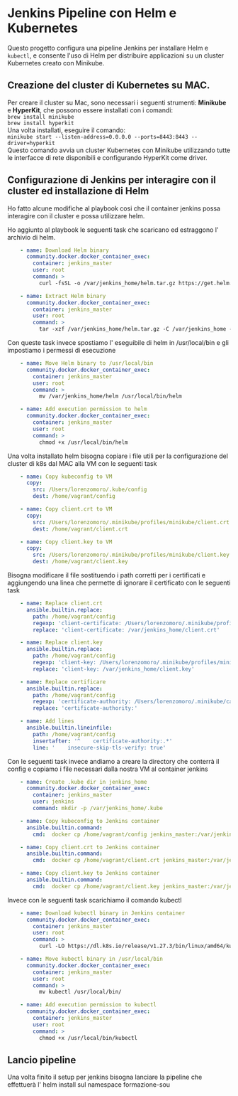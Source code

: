 # Jenkins Pipeline con Helm e Kubernetes

Questo progetto configura una pipeline Jenkins per installare Helm e `kubectl`, e consente l'uso di Helm per distribuire applicazioni su un cluster Kubernetes creato con Minikube.

## Creazione del cluster di Kubernetes su MAC.

Per creare il cluster su Mac, sono necessari i seguenti strumenti: **Minikube** e **HyperKit**, che possono essere installati con i comandi:  
`brew install minikube`  
`brew install hyperkit`  
Una volta installati, eseguire il comando:  
`minikube start --listen-address=0.0.0.0 --ports=8443:8443 --driver=hyperkit`  
Questo comando avvia un cluster Kubernetes con Minikube utilizzando tutte le interfacce di rete disponibili e configurando HyperKit come driver.

## Configurazione di Jenkins per interagire con il cluster ed installazione di Helm

Ho fatto alcune modifiche al playbook cosi che il container jenkins possa interagire con il cluster e possa utilizzare helm.  

Ho aggiunto al playbook le seguenti task che scaricano ed estraggono l' archivio di helm.
```yaml
    - name: Download Helm binary
      community.docker.docker_container_exec:
        container: jenkins_master
        user: root
        command: >
          curl -fsSL -o /var/jenkins_home/helm.tar.gz https://get.helm.sh/helm-v3.16.3-linux-amd64.tar.gz

    - name: Extract Helm binary
      community.docker.docker_container_exec:
        container: jenkins_master
        user: root
        command: >
          tar -xzf /var/jenkins_home/helm.tar.gz -C /var/jenkins_home --strip-components=1 linux-amd64/helm
```
Con queste task invece spostiamo l' eseguibile di helm in /usr/local/bin e gli impostiamo i permessi di esecuzione
```yaml
    - name: Move Helm binary to /usr/local/bin
      community.docker.docker_container_exec:
        container: jenkins_master
        user: root
        command: >
          mv /var/jenkins_home/helm /usr/local/bin/helm

    - name: Add execution permission to helm
      community.docker.docker_container_exec:
        container: jenkins_master
        user: root
        command: >
          chmod +x /usr/local/bin/helm
```
Una volta installato helm bisogna copiare i file utili per la configurazione del cluster di k8s dal MAC alla VM con le seguenti task
```yaml
    - name: Copy kubeconfig to VM
      copy:
        src: /Users/lorenzomoro/.kube/config
        dest: /home/vagrant/config

    - name: Copy client.crt to VM
      copy:
        src: /Users/lorenzomoro/.minikube/profiles/minikube/client.crt
        dest: /home/vagrant/client.crt

    - name: Copy client.key to VM
      copy:
        src: /Users/lorenzomoro/.minikube/profiles/minikube/client.key
        dest: /home/vagrant/client.key
```
Bisogna modificare il file sostituendo i path corretti per i certificati e aggiungendo una linea che permette di ignorare il certificato con le seguenti task

```yaml
    - name: Replace client.crt
      ansible.builtin.replace:
        path: /home/vagrant/config
        regexp: 'client-certificate: /Users/lorenzomoro/.minikube/profiles/minikube/client.crt'
        replace: 'client-certificate: /var/jenkins_home/client.crt'

    - name: Replace client.key
      ansible.builtin.replace:
        path: /home/vagrant/config
        regexp: 'client-key: /Users/lorenzomoro/.minikube/profiles/minikube/client.key'
        replace: 'client-key: /var/jenkins_home/client.key'

    - name: Replace certificare
      ansible.builtin.replace:
        path: /home/vagrant/config
        regexp: 'certificate-authority: /Users/lorenzomoro/.minikube/ca.crt'
        replace: 'certificate-authority:'

    - name: Add lines
      ansible.builtin.lineinfile:
        path: /home/vagrant/config
        insertafter: '^    certificate-authority:.*'
        line: '    insecure-skip-tls-verify: true'
 ```
Con le seguenti task invece andiamo a creare la directory che conterrà il config e copiamo i file necessari dalla nostra VM al container jenkins
```yaml
    - name: Create .kube dir in jenkins_home
      community.docker.docker_container_exec:
        container: jenkins_master
        user: jenkins
        command: mkdir -p /var/jenkins_home/.kube

    - name: Copy kubeconfig to Jenkins container
      ansible.builtin.command:
        cmd:  docker cp /home/vagrant/config jenkins_master:/var/jenkins_home/.kube/config

    - name: Copy client.crt to Jenkins container
      ansible.builtin.command:
        cmd:  docker cp /home/vagrant/client.crt jenkins_master:/var/jenkins_home/client.crt

    - name: Copy client.key to Jenkins container
      ansible.builtin.command:
        cmd:  docker cp /home/vagrant/client.key jenkins_master:/var/jenkins_home/client.key
```
Invece con le seguenti task scarichiamo il comando kubectl
```yaml
    - name: Download kubectl binary in Jenkins container
      community.docker.docker_container_exec:
        container: jenkins_master
        user: root
        command: > 
          curl -LO https://dl.k8s.io/release/v1.27.3/bin/linux/amd64/kubectl

    - name: Move kubectl binary in /usr/local/bin
      community.docker.docker_container_exec:
        container: jenkins_master
        user: root
        command: >
          mv kubectl /usr/local/bin/

    - name: Add execution permission to kubectl
      community.docker.docker_container_exec:
        container: jenkins_master
        user: root
        command: >
          chmod +x /usr/local/bin/kubectl
```
## Lancio pipeline 
Una volta finito il setup per jenkins bisogna lanciare la pipeline che effettuerà l' helm install sul namespace formazione-sou
